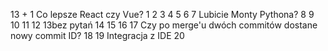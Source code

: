 13 + 1  Co lepsze React czy Vue?
1
2
3
4
5
6
7 Lubicie Monty Pythona?
8
9
10
11
12
 13bez pytań
14
15
16
17 Czy po merge'u dwóch commitów dostane nowy commit ID?
18
19 Integracja z IDE
20

